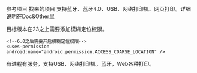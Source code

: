 参考项目
找来的项目 支持蓝牙、蓝牙4.0、USB、网络打印机、网页打印。详细说明在Doc&Other里

目标版本在23之上需要添加模糊定位权限。

```
<!--6.0之后需要开启模糊定位权限-->
<uses-permission android:name="android.permission.ACCESS_COARSE_LOCATION" />
```

有进程有服务，支持USB，网络打印机，蓝牙，Web各种打印。
